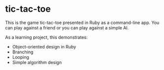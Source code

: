 tic-tac-toe
===========

This is the game tic-tac-toe presented in Ruby as a command-line app. You can play against a friend or you can play against a simple AI.

As a learning project, this demonstrates:
* Object-oriented design in Ruby
* Branching
* Looping
* Simple algorithm design

